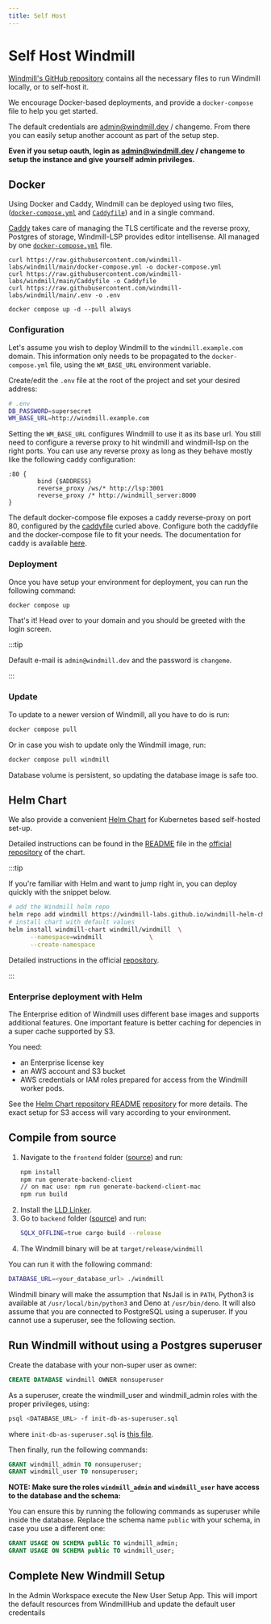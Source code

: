 ```yaml
---
title: Self Host
---
```


# Self Host Windmill

[Windmill's GitHub repository][windmill-gh] contains all the necessary files to
run Windmill locally, or to self-host it.

We encourage Docker-based deployments, and provide a `docker-compose` file to
help you get started.

The default credentials are admin@windmill.dev / changeme. From there you can easily setup another account as part of the setup step.

**Even if you setup oauth, login as admin@windmill.dev / changeme to setup the instance and give yourself admin privileges.**

## Docker

Using Docker and Caddy, Windmill can be deployed using two files,
([`docker-compose.yml`][windmill-docker-compose] and
[`Caddyfile`][windmill-caddyfile]) and in a single command.

[Caddy][caddy] takes care of managing the TLS certificate and the reverse proxy,
Postgres of storage, Windmill-LSP provides editor intellisense. All managed by
one [`docker-compose.yml`][windmill-docker-compose] file.

```
curl https://raw.githubusercontent.com/windmill-labs/windmill/main/docker-compose.yml -o docker-compose.yml
curl https://raw.githubusercontent.com/windmill-labs/windmill/main/Caddyfile -o Caddyfile
curl https://raw.githubusercontent.com/windmill-labs/windmill/main/.env -o .env

docker compose up -d --pull always
```

### Configuration

Let's assume you wish to deploy Windmill to the `windmill.example.com` domain.
This information only needs to be propagated to the `docker-compose.yml` file,
using the `WM_BASE_URL` environment variable.

Create/edit the `.env` file at the root of the project and set your desired
address:

```bash
# .env
DB_PASSWORD=supersecret
WM_BASE_URL=http://windmill.example.com
```

Setting the `WM_BASE_URL` configures Windmill to use it as its base url. You still need to configure a reverse proxy to hit windmill and windmill-lsp on the right ports. You can use any reverse proxy as long as they behave mostly like the following caddy configuration:

```
:80 {
        bind {$ADDRESS}
        reverse_proxy /ws/* http://lsp:3001
        reverse_proxy /* http://windmill_server:8000
}
```

The default docker-compose file exposes a caddy reverse-proxy on port 80, configured by the [caddyfile](https://raw.githubusercontent.com/windmill-labs/windmill/main/Caddyfile) curled above. Configure both the caddyfile and the docker-compose file to fit your needs. The documentation for caddy is available [here](https://caddyserver.com/docs/caddyfile).

### Deployment

Once you have setup your environment for deployment, you can run the following
command:

```bash
docker compose up
```

That's it! Head over to your domain and you should be greeted with the login
screen.

:::tip

Default e-mail is `admin@windmill.dev` and the password is `changeme`.

:::

### Update

To update to a newer version of Windmill, all you have to do is run:

```bash
docker compose pull
```

Or in case you wish to update only the Windmill image, run:

```bash
docker compose pull windmill
```

Database volume is persistent, so updating the database image is safe too.

## Helm Chart

We also provide a convenient [Helm Chart](https://helm.sh/docs/topics/charts/)
for Kubernetes based self-hosted set-up.

Detailed instructions can be found in the [README][helm-readme] file in the
[official repository][helm] of the chart.

:::tip

If you're familiar with Helm and want to jump right in, you can deploy quickly
with the snippet below.

```bash
# add the Windmill helm repo
helm repo add windmill https://windmill-labs.github.io/windmill-helm-charts/
# install chart with default values
helm install windmill-chart windmill/windmill  \
      --namespace=windmill             \
      --create-namespace
```

Detailed instructions in the official [repository][helm].

:::

### Enterprise deployment with Helm

The Enterprise edition of Windmill uses different base images and supports
additional features. One important feature is better caching for depencies in a
super cache supported by S3.

You need:

- an Enterprise license key
- an AWS account and S3 bucket
- AWS credentials or IAM roles prepared for access from the Windmill worker pods.
  <br/>

See the [Helm Chart repository README][helm] [repository][helm] for more details. The exact setup
for S3 access will vary according to your environment.

## Compile from source

1. Navigate to the `frontend` folder ([source][windmill-gh-frontend]) and run:
   ```bash
   npm install
   npm run generate-backend-client
   // on mac use: npm run generate-backend-client-mac
   npm run build
   ```
2. Install the [LLD Linker](https://lld.llvm.org/).
3. Go to `backend` folder ([source][windmill-gh-backend]) and run:
   ```bash
   SQLX_OFFLINE=true cargo build --release
   ```
4. The Windmill binary will be at `target/release/windmill`

You can run it with the following command:

```bash
DATABASE_URL=<your_database_url> ./windmill
```

Windmill binary will make the assumption that NsJail is in `PATH`, Python3 is
available at `/usr/local/bin/python3` and Deno at `/usr/bin/deno`. It will also
assume that you are connected to PostgreSQL using a superuser. If you cannot use
a superuser, see the following section.

## Run Windmill without using a Postgres superuser

Create the database with your non-super user as owner:

```sql
CREATE DATABASE windmill OWNER nonsuperuser
```

As a superuser, create the windmill_user and windmill_admin roles with the
proper privileges, using:

```bash
psql <DATABASE_URL> -f init-db-as-superuser.sql
```

where `init-db-as-superuser.sql` is
[this file](https://github.com/windmill-labs/windmill/blob/main/init-db-as-superuser.sql).

Then finally, run the following commands:

```sql
GRANT windmill_admin TO nonsuperuser;
GRANT windmill_user TO nonsuperuser;
```

**NOTE: Make sure the roles `windmill_admin` and `windmill_user` have access to the database and the schema:**

You can ensure this by running the following commands as superuser while inside the database. Replace the schema
name `public` with your schema, in case you use a different one:

```sql
GRANT USAGE ON SCHEMA public TO windmill_admin;
GRANT USAGE ON SCHEMA public TO windmill_user;
```

## Complete New Windmill Setup

In the Admin Workspace execute the New User Setup App. This will import the default resources from WindmillHub and update the default user credentails

<!-- Resources -->

[caddy]: https://caddyserver.com/
[windmill-gh]: https://github.com/windmill-labs/windmill
[windmill-gh-frontend]: https://github.com/windmill-labs/windmill/tree/main/frontend
[windmill-gh-backend]: https://github.com/windmill-labs/windmill/tree/main/backend
[windmill-docker-compose]: https://github.com/windmill-labs/windmill/blob/main/docker-compose.yml
[windmill-caddyfile]: https://github.com/windmill-labs/windmill/blob/main/Caddyfile
[helm]: https://github.com/windmill-labs/windmill-helm-charts
[helm-readme]: https://github.com/windmill-labs/windmill-helm-charts/blob/main/README.md
